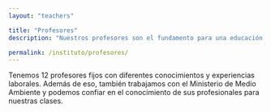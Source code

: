 ```yaml
---
layout: "teachers"

title: "Profesores"
description: "Nuestros profesores son el fundamento para una educación sostenible"

permalink: /instituto/profesores/
---
```


Tenemos 12 profesores fijos con diferentes conocimientos y experiencias laborales.
Además de eso, también trabajamos con el Ministerio de Medio Ambiente y podemos confiar en el conocimiento de sus profesionales para nuestras clases.